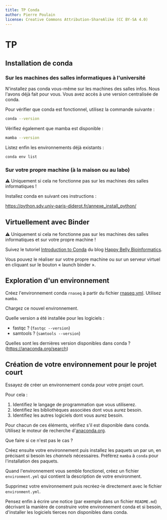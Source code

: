 ```yaml
---
title: TP Conda
author: Pierre Poulain
license: Creative Commons Attribution-ShareAlike (CC BY-SA 4.0)
---
```


# TP

## Installation de conda

### Sur les machines des salles informatiques à l'université

N'installez pas conda vous-même sur les machines des salles infos. Nous l'avons déjà fait pour vous. Vous avez accès à une version centralisée de conda.

Pour vérifier que conda est fonctionnel, utilisez la commande suivante :

```bash
conda --version
```

Vérifiez également que mamba est disponible :

```bash
mamba --version
```

Listez enfin les environnements déjà existants :

```bash
conda env list
```

### Sur votre propre machine (à la maison ou au labo)

⚠️ Uniquement si cela ne fonctionne pas sur les machines des salles informatiques !

Installez conda en suivant ces instructions :

<https://python.sdv.univ-paris-diderot.fr/annexe_install_python/>


## Virtuellement avec Binder

⚠️ Uniquement si cela ne fonctionne pas sur les machines des salles informatiques et sur votre propre machine !

Suivez le tutoriel [Introduction to Conda](https://astrobiomike.github.io/unix/conda-intro) du blog [Happy Belly Bioinformatics](https://astrobiomike.github.io/).

Vous pouvez le réaliser sur votre propre machine ou sur un serveur virtuel en cliquant sur le bouton « launch binder ».


## Exploration d'un environnement 

Créez l'environnement conda `rnaseq` à partir du fichier [rnaseq.yml](https://raw.githubusercontent.com/pierrepo/intro-conda/master/rnaseq.yml). Utilisez `mamba`.

Chargez ce nouvel environnement.

Quelle version a été installée pour les logiciels :

- fastqc ? (`fastqc --version`)
- samtools ? (`samtools --version`)

Quelles sont les dernières version disponibles dans conda ? (<https://anaconda.org/search>)


## Création de votre environnement pour le projet court

Essayez de créer un environnement conda pour votre projet court.

Pour cela :

1. Identifiez le langage de programmation que vous utiliserez.
2. Identifiez les bibliothèques associées dont vous aurez besoin.
3. Identifiez les autres logiciels dont vous aurez besoin.

Pour chacun de ces éléments, vérifiez s'il est disponible dans conda. Utilisez le moteur de recherche d'[anaconda.org](https://anaconda.org/search).

Que faire si ce n'est pas le cas ?

Créez ensuite votre environnement puis installez les paquets un par un, en précisant si besoin les *channels* nécessaires. Préférez `mamba` à `conda` pour l'installation des paquets.

Quand l'environnement vous semble fonctionel, créez un fichier `environment.yml` qui contient la description de votre environment.

Supprimez votre environnement puis recréez-le directement avec le fichier `environment.yml`.

Pensez enfin à écrire une notice (par exemple dans un fichier `README.md`) décrivant la manière de construire votre environnement conda et si besoin, d'installer les logiciels tierces non disponibles dans conda.


